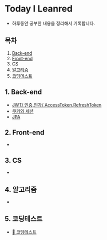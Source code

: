 # Today I Leanred

- 하루동안 공부한 내용을 정리해서 기록합니다.

## 목차

1. [Back-end](#1-Back-end)<br>
2. [Front-end](#2-Front-end)<br>
3. [CS](#3-CS)<br>
4. [알고리즘](#4-알고리즘)<br>
5. [코딩테스트](#5-코딩테스트)<br>

## 1. Back-end

* [JWT/ 인증,인가/ AccessToken,RefreshToken](./Back-end/JWT.md)
* [쿠키와 세션](./Back-end/쿠키와%20세션.md)
* [JPA](./Back-end/JPA.md)

## 2. Front-end

*

## 3. CS

*

## 4. 알고리즘

*

## 5. 코딩테스트

* [🔗 코딩테스트](https://github.com/wkdehf217/CodingTest)
